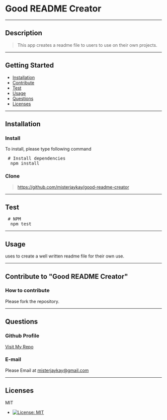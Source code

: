 # Good README Creator
---
  ## Description
  > This app creates a readme file to users to use on their own projects.

---
  ## Getting Started
  - [Installation](#Installation)
  - [Contribute](#Contribute)
  - [Test](#Test)
  - [Usage](#Usage)
  - [Questions](#Questions)
  - [Licenses](#Licenses)

---
  ## Installation
  
  ### Install
  To install, please type following command
  <pre> # Install dependencies
  npm install </pre>

  ### Clone
  > https://github.com/misterjaykay/good-readme-creator

---
  ## Test
  <pre> # NPM
  npm test </pre>

--- 
  ## Usage
  uses to create a well written readme file for their own use.

--- 
  ## Contribute to "Good README Creator"

  ### How to contribute

  Please fork the repository.

---
  ## Questions

  ### Github Profile
  [Visit My Repo](https://github.com/misterjaykay)

  ### E-mail
  Please Email at misterjaykay@gmail.com

---
  ## Licenses
  MIT
  * [![License: MIT](https://img.shields.io/badge/License-MIT-yellow.svg)](https://opensource.org/licenses/MIT)


